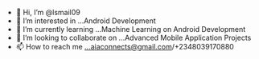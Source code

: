- 👋 Hi, I’m @lsmail09
- 👀 I’m interested in ...Android Development
- 🌱 I’m currently learning ...Machine Learning on Android Development
- 💞️ I’m looking to collaborate on ...Advanced Mobile Application Projects
- 📫 How to reach me ...aiaconnects@gmail.com/+2348039170880

<!---
lsmail09/lsmail09 is a ✨ special ✨ repository because its `README.md` (this file) appears on your GitHub profile.
You can click the Preview link to take a look at your changes.
--->
